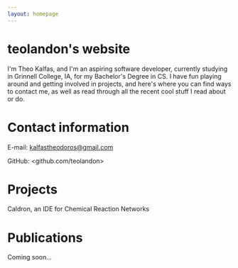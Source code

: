 ```yaml
---
layout: homepage
---
```


# teolandon's website

I'm Theo Kalfas, and I'm an aspiring software developer, currently studying in
Grinnell College, IA, for my Bachelor's Degree in CS. I have fun playing around
and getting involved in projects, and here's where you can find ways to contact
me, as well as read through all the recent cool stuff I read about or do.

# Contact information

E-mail: <kalfastheodoros@gmail.com>

GitHub: <github.com/teolandon>

# Projects

Caldron, an IDE for Chemical Reaction Networks

# Publications

Coming soon...
